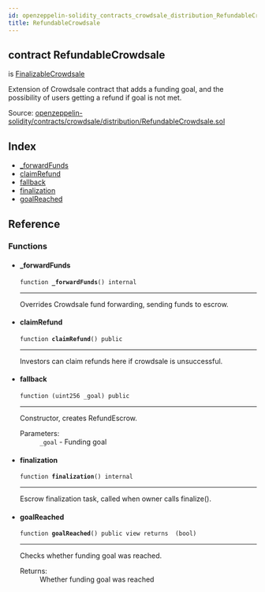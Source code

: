 ```yaml
---
id: openzeppelin-solidity_contracts_crowdsale_distribution_RefundableCrowdsale
title: RefundableCrowdsale
---
```


<div class="contract-doc"><div class="contract"><h2 class="contract-header"><span class="contract-kind">contract</span> RefundableCrowdsale</h2><p class="base-contracts"><span>is</span> <a href="openzeppelin-solidity_contracts_crowdsale_distribution_FinalizableCrowdsale.html">FinalizableCrowdsale</a></p><p class="description">Extension of Crowdsale contract that adds a funding goal, and the possibility of users getting a refund if goal is not met.</p><div class="source">Source: <a href="git+https://github.com/2keynet/web3-alpha/blob/v0.0.1/contracts/openzeppelin-solidity/contracts/crowdsale/distribution/RefundableCrowdsale.sol" target="_blank">openzeppelin-solidity/contracts/crowdsale/distribution/RefundableCrowdsale.sol</a></div></div><div class="index"><h2>Index</h2><ul><li><a href="openzeppelin-solidity_contracts_crowdsale_distribution_RefundableCrowdsale.html#_forwardFunds">_forwardFunds</a></li><li><a href="openzeppelin-solidity_contracts_crowdsale_distribution_RefundableCrowdsale.html#claimRefund">claimRefund</a></li><li><a href="openzeppelin-solidity_contracts_crowdsale_distribution_RefundableCrowdsale.html#">fallback</a></li><li><a href="openzeppelin-solidity_contracts_crowdsale_distribution_RefundableCrowdsale.html#finalization">finalization</a></li><li><a href="openzeppelin-solidity_contracts_crowdsale_distribution_RefundableCrowdsale.html#goalReached">goalReached</a></li></ul></div><div class="reference"><h2>Reference</h2><div class="functions"><h3>Functions</h3><ul><li><div class="item function"><span id="_forwardFunds" class="anchor-marker"></span><h4 class="name">_forwardFunds</h4><div class="body"><code class="signature">function <strong>_forwardFunds</strong><span>() </span><span>internal </span></code><hr/><div class="description"><p>Overrides Crowdsale fund forwarding, sending funds to escrow.</p></div></div></div></li><li><div class="item function"><span id="claimRefund" class="anchor-marker"></span><h4 class="name">claimRefund</h4><div class="body"><code class="signature">function <strong>claimRefund</strong><span>() </span><span>public </span></code><hr/><div class="description"><p>Investors can claim refunds here if crowdsale is unsuccessful.</p></div></div></div></li><li><div class="item function"><span id="fallback" class="anchor-marker"></span><h4 class="name">fallback</h4><div class="body"><code class="signature">function <strong></strong><span>(uint256 _goal) </span><span>public </span></code><hr/><div class="description"><p>Constructor, creates RefundEscrow.</p></div><dl><dt><span class="label-parameters">Parameters:</span></dt><dd><div><code>_goal</code> - Funding goal</div></dd></dl></div></div></li><li><div class="item function"><span id="finalization" class="anchor-marker"></span><h4 class="name">finalization</h4><div class="body"><code class="signature">function <strong>finalization</strong><span>() </span><span>internal </span></code><hr/><div class="description"><p>Escrow finalization task, called when owner calls finalize().</p></div></div></div></li><li><div class="item function"><span id="goalReached" class="anchor-marker"></span><h4 class="name">goalReached</h4><div class="body"><code class="signature">function <strong>goalReached</strong><span>() </span><span>public </span><span>view </span><span>returns  (bool) </span></code><hr/><div class="description"><p>Checks whether funding goal was reached.</p></div><dl><dt><span class="label-return">Returns:</span></dt><dd>Whether funding goal was reached</dd></dl></div></div></li></ul></div></div></div>
